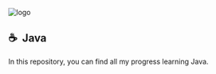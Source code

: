 ![logo](https://github.com/jccarrey/Java/assets/157764646/8a7d95c3-a4d0-400b-a0a9-97c3948c6818)

##  ☕ &nbsp;Java

In this repository, you can find all my progress learning Java.
